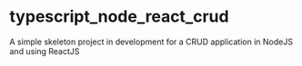 # typescript_node_react_crud
A simple skeleton project in development for a CRUD application in NodeJS and using ReactJS
